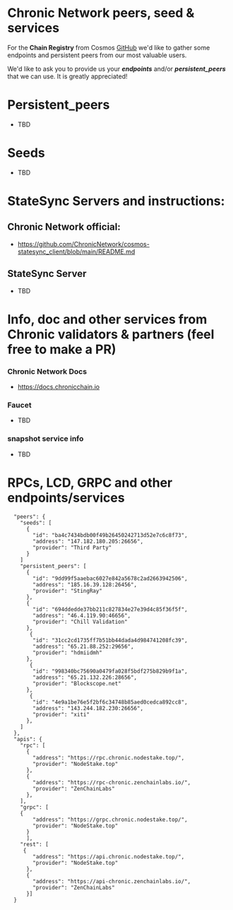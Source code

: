 # Chronic Network peers, seed & services
For the **Chain Registry** from Cosmos [GitHub](https://github.com/cosmos/chain-registry/tree/master/chronicnetwork) we'd like to gather some endpoints and persistent peers from our most valuable users.

We'd like to ask you to provide us your ***endpoints*** and/or ***persistent_peers*** that we can use. It is greatly appreciated!

# Persistent_peers
* TBD 

# Seeds
* TBD

# StateSync Servers and instructions:

## Chronic Network official:
  * https://github.com/ChronicNetwork/cosmos-statesync_client/blob/main/README.md
##  StateSync Server
* TBD

# Info, doc and other services from Chronic validators & partners (feel free to make a PR)
### Chronic Network Docs
* https://docs.chronicchain.io

###  Faucet
* TBD

### snapshot service info 
* TBD



# RPCs, LCD, GRPC and other endpoints/services 
```
  "peers": {
    "seeds": [
      {
        "id": "ba4c7434bdb00f49b26450242713d52e7c6c8f73",
        "address": "147.182.180.205:26656",
        "provider": "Third Party"
      }
    ]
    "persistent_peers": [
      {
        "id": "9dd99f5aaebac6027e842a5678c2ad2663942506",
        "address": "185.16.39.128:26456",
        "provider": "StingRay"
      },
      {
        "id": "694ddedde37bb211c827834e27e39d4c85f36f5f",
        "address": "46.4.119.90:46656",
        "provider": "Chill Validation"
      },
       {
        "id": "31cc2cd1735ff7b51bb44dada4d984741208fc39",
        "address": "65.21.88.252:29656",
        "provider": "hdmiidmh"
      },
       {
        "id": "998340bc75690a0479fa028f5bdf275b829b9f1a",
        "address": "65.21.132.226:28656",
        "provider": "Blockscope.net"
      },
       {
        "id": "4e9a1be76e5f2bf6c34748b85aed0cedca892cc8",
        "address": "143.244.182.230:26656",
        "provider": "xiti"
      },
    ]
  },
  "apis": {
    "rpc": [
      {
        "address": "https://rpc.chronic.nodestake.top/",
        "provider": "NodeStake.top"
      },
      {
        "address": "https://rpc-chronic.zenchainlabs.io/",
        "provider": "ZenChainLabs"
      },
    ],
    "grpc": [
    {
        "address": "https://grpc.chronic.nodestake.top/",
        "provider": "NodeStake.top"
      }
      ],
    "rest": [
     {
        "address": "https://api.chronic.nodestake.top/",
        "provider": "NodeStake.top"
      },
      {
        "address": "https://api-chronic.zenchainlabs.io/",
        "provider": "ZenChainLabs"
      }]
  }
  ```
